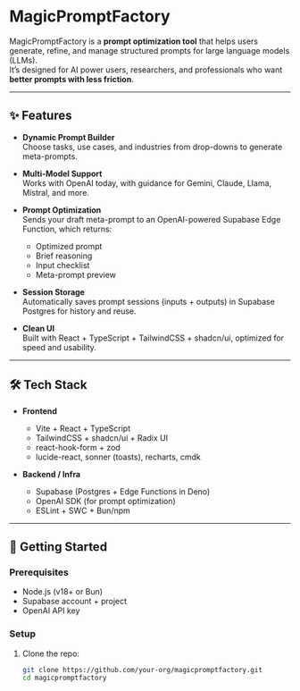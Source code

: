 # MagicPromptFactory

MagicPromptFactory is a **prompt optimization tool** that helps users generate, refine, and manage structured prompts for large language models (LLMs).  
It’s designed for AI power users, researchers, and professionals who want **better prompts with less friction**.

---

## ✨ Features

- **Dynamic Prompt Builder**  
  Choose tasks, use cases, and industries from drop-downs to generate meta-prompts.

- **Multi-Model Support**  
  Works with OpenAI today, with guidance for Gemini, Claude, Llama, Mistral, and more.

- **Prompt Optimization**  
  Sends your draft meta-prompt to an OpenAI-powered Supabase Edge Function, which returns:
  - Optimized prompt
  - Brief reasoning
  - Input checklist
  - Meta-prompt preview

- **Session Storage**  
  Automatically saves prompt sessions (inputs + outputs) in Supabase Postgres for history and reuse.

- **Clean UI**  
  Built with React + TypeScript + TailwindCSS + shadcn/ui, optimized for speed and usability.

---

## 🛠 Tech Stack

- **Frontend**
  - Vite + React + TypeScript
  - TailwindCSS + shadcn/ui + Radix UI
  - react-hook-form + zod
  - lucide-react, sonner (toasts), recharts, cmdk

- **Backend / Infra**
  - Supabase (Postgres + Edge Functions in Deno)
  - OpenAI SDK (for prompt optimization)
  - ESLint + SWC + Bun/npm

---

## 🚀 Getting Started

### Prerequisites
- Node.js (v18+ or Bun)
- Supabase account + project
- OpenAI API key

### Setup
1. Clone the repo:
   ```bash
   git clone https://github.com/your-org/magicpromptfactory.git
   cd magicpromptfactory
